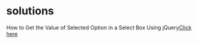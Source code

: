 <h1>solutions</h1>
<p>How to Get the Value of Selected Option in a Select Box Using jQuery<a href="https://www.tutorialrepublic.com/faq/how-to-get-the-value-of-selected-option-in-a-select-box-using-jquery.php">Click here</a> </p>
